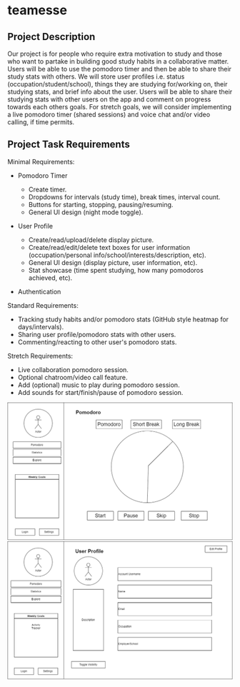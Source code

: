 # teamesse

## Project Description
Our project is for people who require extra motivation to study and those who want to partake in building good study habits in a collaborative matter. Users will be able to use the pomodoro timer and then be able to share their study stats with others. We will store user profiles i.e. status (occupation/student/school), things they are studying for/working on, their studying stats, and brief info about the user. Users will be able to share their studying stats with other users on the app and comment on progress towards each others goals. For stretch goals, we will consider implementing a live pomodoro timer (shared sessions) and voice chat and/or video calling, if time permits.

## Project Task Requirements
Minimal Requirements:
- Pomodoro Timer
  - Create timer.
  - Dropdowns for intervals (study time), break times, interval count.
  - Buttons for starting, stopping, pausing/resuming.
  - General UI design (night mode toggle).

- User Profile
  - Create/read/upload/delete display picture.
  - Create/read/edit/delete text boxes for user information (occupation/personal info/school/interests/description, etc).
  - General UI design (display picture, user information, etc).
  - Stat showcase (time spent studying, how many pomodoros achieved, etc).

- Authentication

Standard Requirements:
- Tracking study habits and/or pomodoro stats (GitHub style heatmap for days/intervals).
- Sharing user profile/pomodoro stats with other users.
- Commenting/reacting to other user's pomodoro stats.

Stretch Requirements:
- Live collaboration pomodoro session.
- Optional chatroom/video call feature.
- Add (optional) music to play during pomodoro session.
- Add sounds for start/finish/pause of pomodoro session.

![pomodoro](https://github.com/dabeedc/teamesse/blob/main/pomodoroproto.drawio.png)
![userprofile](https://github.com/dabeedc/teamesse/blob/main/userprofileproto.drawio.png)
